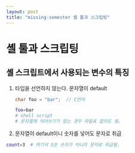 ```yaml
---
layout: post
title: "missing-semester 셸 툴과 스크립팅"
---
```

# 셸 툴과 스크립팅

## 셸 스크립트에서 사용되는 변수의 특징

1. 타입을 선언하지 않는다. 문자열이 default

   ```c
   char foo = "bar";  // C언어
   ```

   ```sh
   foo=bar
   # shell script
   # 문자열에 띄어쓰기가 없는 경우 따옴표 없어도 됨.
   ```

2.  문자열이 default이니 숫자를 넣어도 문자로 취급

   ```sh
   count=3  # 여기서 3은 숫자가 아니라 문자로 취급됨.
   ```

   


